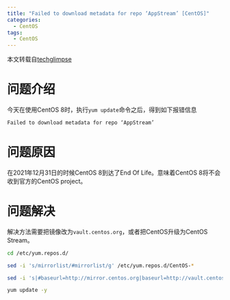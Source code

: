 ```yaml
---
title: "Failed to download metadata for repo ‘AppStream’ [CentOS]"
categories:
  - CentOS
tags:
  - CentOS
---
```


<!--more-->

本文转载自[techglimpse](https://techglimpse.com/failed-metadata-repo-appstream-centos-8)

# 问题介绍
今天在使用CentOS 8时，执行`yum update`命令之后，得到如下报错信息
```bash
Failed to download metadata for repo ‘AppStream’
```
# 问题原因
在2021年12月31日的时候CentOS 8到达了End Of Life。意味着CentOS 8将不会收到官方的CentOS project。
# 问题解决
解决方法需要把镜像改为`vault.centos.org`，或者把CentOS升级为CentOS Stream。
```bash
cd /etc/yum.repos.d/
```
```bash
sed -i 's/mirrorlist/#mirrorlist/g' /etc/yum.repos.d/CentOS-*
```
```bash
sed -i 's|#baseurl=http://mirror.centos.org|baseurl=http://vault.centos.org|g' /etc/yum.repos.d/CentOS-*
```
```bash
yum update -y
```

